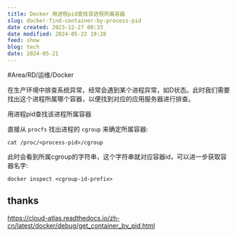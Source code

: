 ```yaml
---
title: Docker 用进程pid查找该进程所属容器
slug: docker-find-container-by-process-pid
date created: 2023-12-27 00:33
date modified: 2024-05-22 19:28
feed: show
blog: tech
date: 2024-05-21
---
```

#Area/RD/运维/Docker  

在生产环境中排查系统异常，经常会遇到某个进程异常，如D状态。此时我们需要找出这个进程所属哪个容器，以便找到对应的应用服务器进行排查。

用进程pid查找该进程所属容器

直接从 `procfs` 找出进程的 `cgroup` 来确定所属容器:

```
cat /proc/<process-pid>/cgroup
```

此时会看到所属cgroup的字符串，这个字符串就对应容器id，可以进一步获取容器名字:

```
docker inspect <cgroup-id-prefix>
```


## thanks

https://cloud-atlas.readthedocs.io/zh-cn/latest/docker/debug/get_container_by_pid.html

